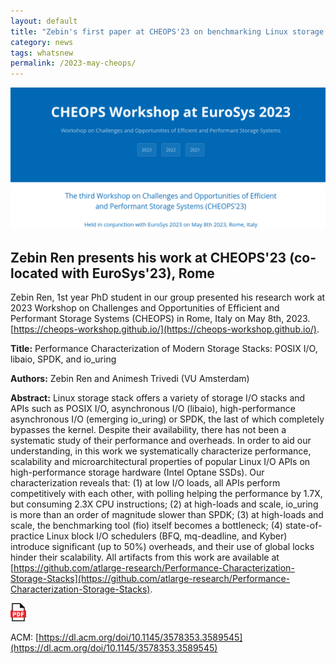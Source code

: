 ```yaml
---
layout: default
title: "Zebin's first paper at CHEOPS'23 on benchmarking Linux storage stack"
category: news
tags: whatsnew
permalink: /2023-may-cheops/
---
```

![](/images/2023-cheops.png "CHEOPS2023")

## Zebin Ren presents his work at CHEOPS'23 (co-located with EuroSys'23), Rome 

Zebin Ren, 1st year PhD student in our group presented his research work at 2023 Workshop on Challenges and Opportunities of Efficient and Performant Storage Systems (CHEOPS) in Rome, Italy on May 8th, 2023. [https://cheops-workshop.github.io/](https://cheops-workshop.github.io/). 


**Title:** Performance Characterization of Modern Storage Stacks: POSIX I/O, libaio, SPDK, and io_uring

**Authors:** Zebin Ren and Animesh Trivedi (VU Amsterdam) 

**Abstract:** Linux storage stack offers a variety of storage I/O stacks and APIs such as POSIX I/O, asynchronous I/O (libaio), high-performance asynchronous I/O (emerging io_uring) or SPDK, the last of which completely bypasses the kernel. Despite their availability, there has not been a systematic study of their performance and overheads. In order to aid our understanding, in this work we systematically characterize performance, scalability and microarchitectural properties of popular Linux I/O APIs on high-performance storage hardware (Intel Optane SSDs). Our characterization reveals that: (1) at low I/O loads, all APIs perform competitively with each other, with polling helping the performance by 1.7X, but consuming 2.3X CPU instructions; (2) at high-loads and scale, io_uring is more than an order of magnitude slower than SPDK; (3) at high-loads and scale, the benchmarking tool (fio) itself becomes a bottleneck; (4) state-of-practice Linux block I/O schedulers (BFQ, mq-deadline, and Kyber) introduce significant (up to 50%) overheads, and their use of global locks hinder their scalability. All artifacts from this work are available at [https://github.com/atlarge-research/Performance-Characterization-Storage-Stacks](https://github.com/atlarge-research/Performance-Characterization-Storage-Stacks).




<span><a href="https://atlarge-research.com/pdfs/2023-cheops-iostack.pdf"><img style="float: middle; width: 5%;" src="/images/pdf.svg" alt="" /></a></span>


ACM: [https://dl.acm.org/doi/10.1145/3578353.3589545](https://dl.acm.org/doi/10.1145/3578353.3589545)
